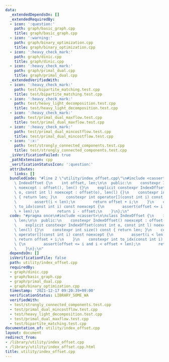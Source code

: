 ```yaml
---
data:
  _extendedDependsOn: []
  _extendedRequiredBy:
  - icon: ':question:'
    path: graph/basic_graph.cpp
    title: graph/basic_graph.cpp
  - icon: ':warning:'
    path: graph/binary_optimization.cpp
    title: graph/binary_optimization.cpp
  - icon: ':heavy_check_mark:'
    path: graph/dinic.cpp
    title: graph/dinic.cpp
  - icon: ':heavy_check_mark:'
    path: graph/primal_dual.cpp
    title: graph/primal_dual.cpp
  _extendedVerifiedWith:
  - icon: ':heavy_check_mark:'
    path: test/bipartite_matching.test.cpp
    title: test/bipartite_matching.test.cpp
  - icon: ':heavy_check_mark:'
    path: test/heavy_light_decomposition.test.cpp
    title: test/heavy_light_decomposition.test.cpp
  - icon: ':heavy_check_mark:'
    path: test/primal_dual_maxflow.test.cpp
    title: test/primal_dual_maxflow.test.cpp
  - icon: ':heavy_check_mark:'
    path: test/primal_dual_mincostflow.test.cpp
    title: test/primal_dual_mincostflow.test.cpp
  - icon: ':x:'
    path: test/strongly_connected_components.test.cpp
    title: test/strongly_connected_components.test.cpp
  _isVerificationFailed: true
  _pathExtension: cpp
  _verificationStatusIcon: ':question:'
  attributes:
    links: []
  bundledCode: "#line 2 \"utility/index_offset.cpp\"\n#include <cassert>\n\nclass\
    \ IndexOffset {\n    int offset, len;\n\n  public:\n    constexpr IndexOffset()\
    \ noexcept : offset(), len() {}\n    explicit constexpr IndexOffset(const int\
    \ o, const int l) noexcept : offset(o), len(l) {}\n    constexpr int size() const\
    \ { return len; }\n    constexpr int operator[](const int i) const noexcept {\n\
    \        assert(i < len);\n        return offset + i;\n    }\n    constexpr int\
    \ to_idx(const int i) const noexcept {\n        assert(offset <= i and i < offset\
    \ + len);\n        return i - offset;\n    }\n};\n"
  code: "#pragma once\n#include <cassert>\n\nclass IndexOffset {\n    int offset,\
    \ len;\n\n  public:\n    constexpr IndexOffset() noexcept : offset(), len() {}\n\
    \    explicit constexpr IndexOffset(const int o, const int l) noexcept : offset(o),\
    \ len(l) {}\n    constexpr int size() const { return len; }\n    constexpr int\
    \ operator[](const int i) const noexcept {\n        assert(i < len);\n       \
    \ return offset + i;\n    }\n    constexpr int to_idx(const int i) const noexcept\
    \ {\n        assert(offset <= i and i < offset + len);\n        return i - offset;\n\
    \    }\n};\n"
  dependsOn: []
  isVerificationFile: false
  path: utility/index_offset.cpp
  requiredBy:
  - graph/dinic.cpp
  - graph/basic_graph.cpp
  - graph/primal_dual.cpp
  - graph/binary_optimization.cpp
  timestamp: '2021-12-17 09:20:39+09:00'
  verificationStatus: LIBRARY_SOME_WA
  verifiedWith:
  - test/strongly_connected_components.test.cpp
  - test/primal_dual_mincostflow.test.cpp
  - test/heavy_light_decomposition.test.cpp
  - test/primal_dual_maxflow.test.cpp
  - test/bipartite_matching.test.cpp
documentation_of: utility/index_offset.cpp
layout: document
redirect_from:
- /library/utility/index_offset.cpp
- /library/utility/index_offset.cpp.html
title: utility/index_offset.cpp
---
```


